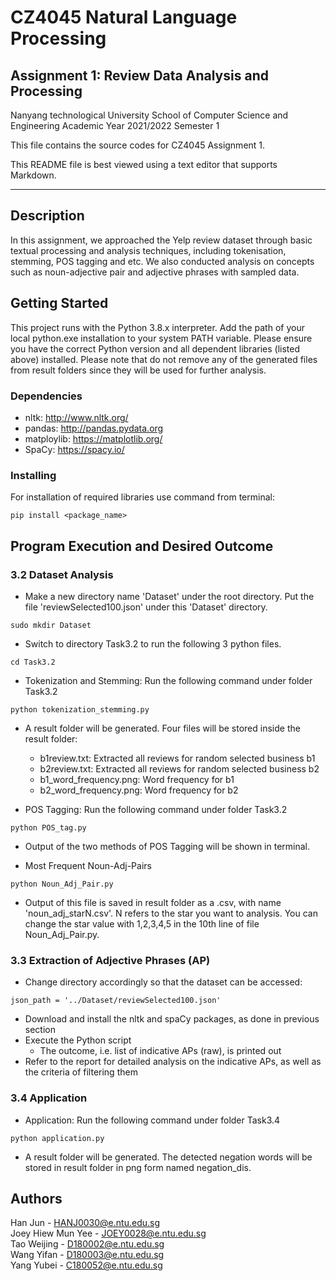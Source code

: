 # CZ4045 Natural Language Processing
## Assignment 1: Review Data Analysis and Processing

Nanyang technological University
School of Computer Science and Engineering
Academic Year 2021/2022 Semester 1

This file contains the source codes for CZ4045 Assignment 1.

This README file is best viewed using a text editor that supports Markdown.

---

## Description

In this assignment, we approached the Yelp review dataset through basic textual processing and analysis techniques, including tokenisation, stemming, POS tagging and etc. We also conducted analysis on concepts such as noun-adjective pair and adjective phrases with sampled data.

## Getting Started
This project runs with the Python 3.8.x interpreter. Add the path of your local python.exe installation to your system PATH variable. Please ensure you have the correct Python version and all dependent libraries (listed above) installed. Please note that do not remove any of the generated files from result folders since they will be used for further analysis.

### Dependencies

* nltk: http://www.nltk.org/
* pandas: http://pandas.pydata.org
* matploylib: https://matplotlib.org/
* SpaCy: https://spacy.io/ 

### Installing

For installation of required libraries use command from terminal:
```
pip install <package_name>
``` 

## Program Execution and Desired Outcome

### 3.2 Dataset Analysis
* Make a new directory name 'Dataset' under the root directory. 
Put the file 'reviewSelected100.json' under this 'Dataset' directory.
```
sudo mkdir Dataset
``` 
* Switch to directory Task3.2 to run the following 3 python files.
```
cd Task3.2
```
* Tokenization and Stemming: Run the following command under folder Task3.2
```
python tokenization_stemming.py
```
* A result folder will be generated. Four files will be stored inside the result folder:
    * b1review.txt: Extracted all reviews for random selected business b1
    * b2review.txt: Extracted all reviews for random selected business b2
    * b1_word_frequency.png: Word frequency for b1
    * b2_word_frequency.png: Word frequency for b2
  
* POS Tagging: Run the following command under folder Task3.2
```
python POS_tag.py
```
* Output of the two methods of POS Tagging will be shown in terminal. <br/>


* Most Frequent Noun-Adj-Pairs
```
python Noun_Adj_Pair.py
```
* Output of this file is saved in result folder as a .csv, with name 'noun_adj_starN.csv'. N refers to the star you want to analysis.
You can change the star value with 1,2,3,4,5 in the 10th line of file Noun_Adj_Pair.py.

### 3.3 Extraction of Adjective Phrases (AP)
* Change directory accordingly so that the dataset can be accessed:
```
json_path = '../Dataset/reviewSelected100.json' 
``` 
* Download and install the nltk and spaCy packages, as done in previous section
* Execute the Python script
    * The outcome, i.e. list of indicative APs (raw), is printed out
* Refer to the report for detailed analysis on the indicative APs, as well as the criteria of filtering them

### 3.4 Application
* Application: Run the following command under folder Task3.4
```
python application.py
```
* A result folder will be generated. The detected negation words will be stored in result folder in png form named negation_dis. 

## Authors
Han Jun - HANJ0030@e.ntu.edu.sg  
Joey Hiew Mun Yee - JOEY0028@e.ntu.edu.sg  
Tao Weijing - D180002@e.ntu.edu.sg  
Wang Yifan - D180003@e.ntu.edu.sg  
Yang Yubei - C180052@e.ntu.edu.sg
